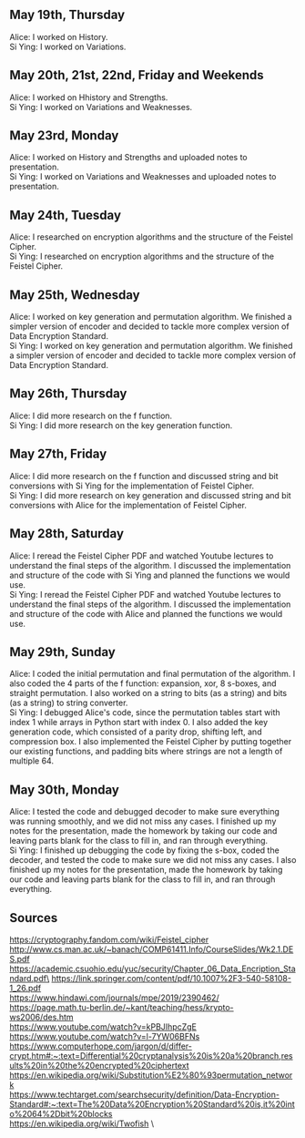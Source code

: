 ## May 19th, Thursday
Alice: I worked on History.\
Si Ying: I worked on Variations.

## May 20th, 21st, 22nd, Friday and Weekends
Alice: I worked on Hhistory and Strengths.\
Si Ying: I worked on Variations and Weaknesses.

## May 23rd, Monday
Alice: I worked on History and Strengths and uploaded notes to presentation.\
Si Ying: I worked on Variations and Weaknesses and uploaded notes to presentation.

## May 24th, Tuesday
Alice: I researched on encryption algorithms and the structure of the Feistel Cipher. \
Si Ying: I researched on encryption algorithms and the structure of the Feistel Cipher.

## May 25th, Wednesday
Alice: I worked on key generation and permutation algorithm. We finished a simpler version of encoder and decided to tackle more complex version of Data Encryption Standard. \
Si Ying: I worked on key generation and permutation algorithm. We finished a simpler version of encoder and decided to tackle more complex version of Data Encryption Standard.

## May 26th, Thursday
Alice: I did more research on the f function. \
Si Ying: I did more research on the key generation function.

## May 27th, Friday
Alice: I did more research on the f function and discussed string and bit conversions with Si Ying for the implementation of Feistel Cipher.\
Si Ying: I did more research on key generation and discussed string and bit conversions with Alice for the implementation of Feistel Cipher.

## May 28th, Saturday
Alice: I reread the Feistel Cipher PDF and watched Youtube lectures to understand the final steps of the algorithm. I discussed the implementation and structure of the code with Si Ying and planned the functions we would use.\
Si Ying: I reread the Feistel Cipher PDF and watched Youtube lectures to understand the final steps of the algorithm. I discussed the implementation and structure of the code with Alice and planned the functions we would use.

## May 29th, Sunday
Alice: I coded the initial permutation and final permutation of the algorithm. I also coded the 4 parts of the f function: expansion, xor, 8 s-boxes, and straight permutation. I also worked on a string to bits (as a string) and bits (as a string) to string converter.\
Si Ying: I debugged Alice's code, since the permutation tables start with index 1 while arrays in Python start with index 0. I also added the key generation code, which consisted of a parity drop, shifting left, and compression box. I also implemented the Feistel Cipher by putting together our existing functions, and padding bits where strings are not a length of multiple 64.

## May 30th, Monday
Alice: I tested the code and debugged decoder to make sure everything was running smoothly, and we did not miss any cases. I finished up my notes for the presentation, made the homework by taking our code and leaving parts blank for the class to fill in, and ran through everything.\
Si Ying: I finished up debugging the code by fixing the s-box, coded the decoder, and tested the code to make sure we did not miss any cases. I also finished up my notes for the presentation, made the homework by taking our code and leaving parts blank for the class to fill in, and ran through everything.


## Sources
https://cryptography.fandom.com/wiki/Feistel_cipher \
http://www.cs.man.ac.uk/~banach/COMP61411.Info/CourseSlides/Wk2.1.DES.pdf \
https://academic.csuohio.edu/yuc/security/Chapter_06_Data_Encription_Standard.pdf\
https://link.springer.com/content/pdf/10.1007%2F3-540-58108-1_26.pdf \
https://www.hindawi.com/journals/mpe/2019/2390462/ \
https://page.math.tu-berlin.de/~kant/teaching/hess/krypto-ws2006/des.htm \
https://www.youtube.com/watch?v=kPBJIhpcZgE \
https://www.youtube.com/watch?v=l-7YW06BFNs \
https://www.computerhope.com/jargon/d/differ-crypt.htm#:~:text=Differential%20cryptanalysis%20is%20a%20branch,results%20in%20the%20encrypted%20ciphertext \
https://en.wikipedia.org/wiki/Substitution%E2%80%93permutation_network \
https://www.techtarget.com/searchsecurity/definition/Data-Encryption-Standard#:~:text=The%20Data%20Encryption%20Standard%20is,it%20into%2064%2Dbit%20blocks \
https://en.wikipedia.org/wiki/Twofish \
